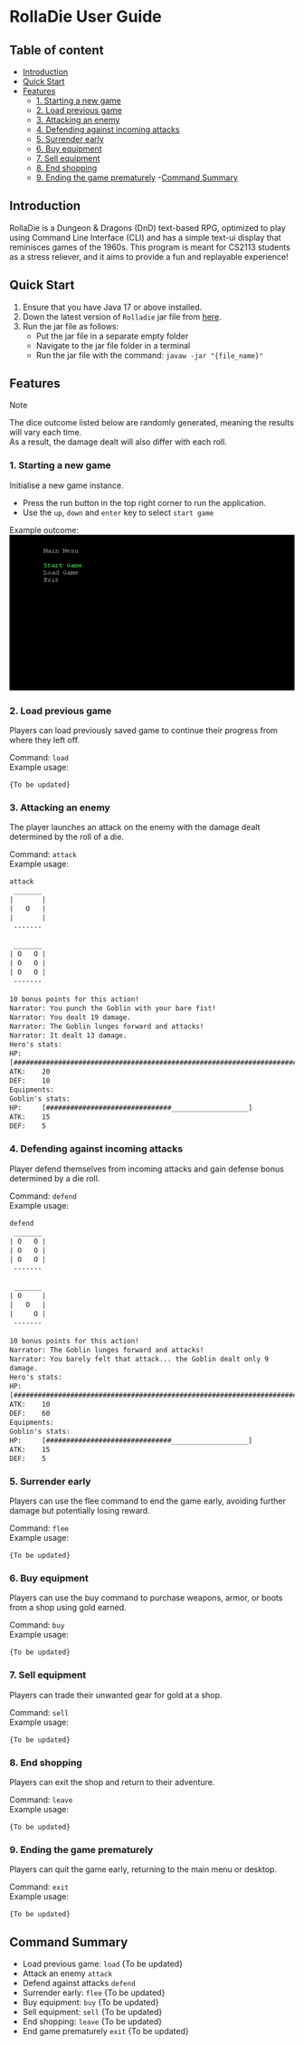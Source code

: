 # RollaDie User Guide

## Table of content   
- [Introduction](#introduction-)
- [Quick Start](#quick-start-)
- [Features](#features-)
    - [1. Starting a new game](#1-starting-a-new-game-)
    - [2. Load previous game](#2-load-previous-game-)
    - [3. Attacking an enemy](#3-attacking-an-enemy)
    - [4. Defending against incoming attacks](#4-defending-against-incoming-attacks-)
    - [5. Surrender early](#5-surrender-early-)
    - [6. Buy equipment](#6-buy-equipment-)
    - [7. Sell equipment](#7-sell-equipment-)
    - [8. End shopping](#8-end-shopping-)
    - [9. Ending the game prematurely](#9-ending-the-game-prematurely-)
-[Command Summary](#command-summary)


## Introduction      

RollaDie is a Dungeon & Dragons (DnD) text-based RPG,
optimized to play using Command Line Interface (CLI) and has a simple text-ui display that reminisces games of the 1960s.
This program is meant for CS2113 students as a stress reliever, and it aims to provide a fun and replayable experience!


## Quick Start      

1. Ensure that you have Java 17 or above installed.
2. Down the latest version of `Rolladie` jar file from [here](https://github.com/AY2425S2-CS2113-T13-4/tp/releases/download/Release-V1.0/tp.jar).     
3. Run the jar file as follows:    
    - Put the jar file in a separate empty folder
    - Navigate to the jar file folder in a terminal
    - Run the jar file with the command: `javaw -jar "{file_name}"`

## Features   
> [!NOTE]            
> The dice outcome listed below are randomly generated, meaning the results will vary each time.         
> As a result, the damage dealt will also differ with each roll.

### 1. Starting a new game     
Initialise a new game instance.

- Press the run button in the top right corner to run the application.
- Use the `up`, `down` and `enter` key to select `start game`

Example outcome:
![game start](uml_image/gameStartMenu.png)


### 2. Load previous game  
Players can load previously saved game 
to continue their progress from where they left off.     

Command: `load`        
Example usage:
```
{To be updated}
```


### 3. Attacking an enemy
The player launches an attack on the enemy
with the damage dealt determined by the roll of a die.

Command: `attack`            
Example usage:  
```
attack
 _______ 
|       |
|   O   |
|       |
 ------- 

 _______ 
| O   O |
| O   O |
| O   O |
 ------- 

10 bonus points for this action!
Narrator: You punch the Goblin with your bare fist!
Narrator: You dealt 19 damage.
Narrator: The Goblin lunges forward and attacks!
Narrator: It dealt 13 damage.
Hero's stats:
HP: 	[#######################################################################################_____________]
ATK:	20
DEF:	10
Equipments: 
Goblin's stats:
HP: 	[###############################___________________]
ATK:	15
DEF:	5
```


### 4. Defending against incoming attacks   
Player defend themselves from incoming attacks and
gain defense bonus determined by a die roll.

Command: `defend`        
Example usage:
```
defend
 _______ 
| O   O |
| O   O |
| O   O |
 ------- 

 _______ 
| O     |
|   O   |
|     O |
 ------- 

10 bonus points for this action!
Narrator: The Goblin lunges forward and attacks!
Narrator: You barely felt that attack... the Goblin dealt only 9 damage.
Hero's stats:
HP: 	[##############################################################################______________________]
ATK:	10
DEF:	60
Equipments: 
Goblin's stats:
HP: 	[###############################___________________]
ATK:	15
DEF:	5
```

### 5. Surrender early    
Players can use the flee command to end the game early,
avoiding further damage but potentially losing reward.     

Command: `flee`       
Example usage:
```
{To be updated}
```

### 6. Buy equipment  
Players can use the buy command to purchase
weapons, armor, or boots from a shop using gold earned.        

Command: `buy`    
Example usage:
```
{To be updated}
```

### 7. Sell equipment     
Players can trade their unwanted gear for gold at a shop.       

Command: `sell`      
Example usage:
```
{To be updated}
```

### 8. End shopping    
Players can exit the shop and return to their adventure.      

Command: `leave`      
Example usage:
```
{To be updated}
```


### 9. Ending the game prematurely      
Players can quit the game early,
returning to the main menu or desktop.       

Command: `exit`       
Example usage:
```
{To be updated}
```


## Command Summary

* Load previous game: `load` {To be updated}       
* Attack an enemy `attack`
* Defend against attacks `defend` 
* Surrender early: `flee` {To be updated}     
* Buy equipment: `buy` {To be updated}     
* Sell equipment: `sell` {To be updated}     
* End shopping: `leave` {To be updated}        
* End game prematurely `exit` {To be updated}      


